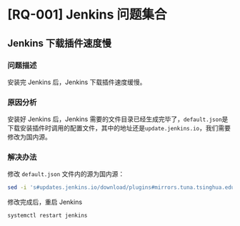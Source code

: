 # [RQ-001] Jenkins 问题集合

## Jenkins 下载插件速度慢

### 问题描述

安装完 Jenkins 后，Jenkins 下载插件速度缓慢。

### 原因分析

安装好 Jenkins 后，Jenkins 需要的文件目录已经生成完毕了，`default.json`是下载安装插件时调用的配置文件，其中的地址还是`update.jenkins.io`，我们需要修改为国内源。

###  解决办法

修改 `default.json` 文件内的源为国内源：

```bash
sed -i 's#updates.jenkins.io/download/plugins#mirrors.tuna.tsinghua.edu.cn/jenkins/plugins#g' default.json && sed -i 's#www.google.com#www.baidu.com#g' default.json
```

修改完成后，重启 Jenkins

```bash
systemctl restart jenkins
```